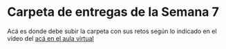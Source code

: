 # Carpeta de entregas de la Semana 7

Acá es donde debe subir la carpeta con sus retos según lo indicado en el vídeo del [acá en el aula virtual](https://drive.google.com/file/d/1rY_XUXCMwqY3chPxq7QMhZSd6tIs5pBd/view?usp=sharing)
